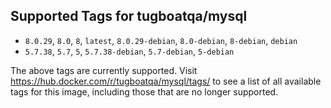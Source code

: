 ## Supported Tags for tugboatqa/mysql

* `8.0.29`, `8.0`, `8`, `latest`, `8.0.29-debian`, `8.0-debian`, `8-debian`, `debian`
* `5.7.38`, `5.7`, `5`, `5.7.38-debian`, `5.7-debian`, `5-debian`

The above tags are currently supported. Visit https://hub.docker.com/r/tugboatqa/mysql/tags/ to see a list of all available tags for this image, including those that are no longer supported.
